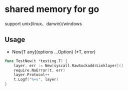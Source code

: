 # shared memory for go

support unix(linux、darwin)/windows

## Usage

* New[T any](options ...Option) (*T, error)

```go
func TestNew(t *testing.T) {
	layer, err := New[syscall.RawSockaddrLinklayer]()
	require.NoError(t, err)
	layer.Protocol++
	t.Logf("%+v", layer)
}
```
